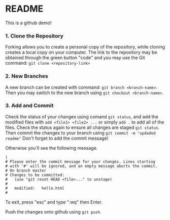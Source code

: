 # README

This is a github demo!

### 1. Clone the Repository
Forking allows you to create a personal copy of the repository, while cloning creates a local copy on your computer. The link to the repository may be obtained through the green button "code" and you may use the Git command: ```git clone <repository-link>```

### 2. New Branches
A new branch can be created with command: ```git branch <branch-name>```. Then you may switch to the new branch using ```git checkout <branch-name>```. 

### 3. Add and Commit
Check the status of your changes using comand ```git status```, and add the modified files with ```add <file1> <file2> ...``` or simply ```add .``` to add all of the files. Check the status again to ensure all changes are staged ```git status```. Then commit the changes to your branch using ```git commit -m "updaded readme"``` Don't forget to add the commit message!

Otherwise you'll see the following message.

```
|
# Please enter the commit message for your changes. Lines starting
# with '#' will be ignored, and an empty message aborts the commit.
# On branch master
# Changes to be committed:
#   (use "git reset HEAD <file>..." to unstage)
#
#	modified:   hello.html
#
```
To exit, press "esc" and type ":wq" then Enter.


Push the changes onto github using ```git push```.





